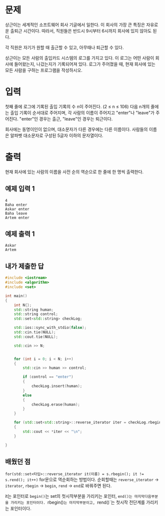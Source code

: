 문제
==========
상근이는 세계적인 소프트웨어 회사 기글에서 일한다. 이 회사의 가장 큰 특징은 자유로운 출퇴근 시간이다. 따라서, 직원들은 반드시 9시부터 6시까지 회사에 있지 않아도 된다.

각 직원은 자기가 원할 때 출근할 수 있고, 아무때나 퇴근할 수 있다.

상근이는 모든 사람의 출입카드 시스템의 로그를 가지고 있다. 이 로그는 어떤 사람이 회사에 들어왔는지, 나갔는지가 기록되어져 있다. 로그가 주어졌을 때, 현재 회사에 있는 모든 사람을 구하는 프로그램을 작성하시오.

입력
=======
첫째 줄에 로그에 기록된 출입 기록의 수 n이 주어진다. (2 ≤ n ≤ 106) 다음 n개의 줄에는 출입 기록이 순서대로 주어지며, 각 사람의 이름이 주어지고 "enter"나 "leave"가 주어진다. "enter"인 경우는 출근, "leave"인 경우는 퇴근이다.

회사에는 동명이인이 없으며, 대소문자가 다른 경우에는 다른 이름이다. 사람들의 이름은 알파벳 대소문자로 구성된 5글자 이하의 문자열이다.

출력
=======
현재 회사에 있는 사람의 이름을 사전 순의 역순으로 한 줄에 한 명씩 출력한다.

예제 입력 1 
--------
```
4
Baha enter
Askar enter
Baha leave
Artem enter
```
예제 출력 1 
-------
```
Askar
Artem
```

내가 제출한 답
-------------
```cpp
#include <iostream>
#include <algorithm>
#include <set>

int main()
{
	int N{};
	std::string human;
	std::string control;
	std::set<std::string> checkLog;

	std::ios::sync_with_stdio(false);
	std::cin.tie(NULL);
	std::cout.tie(NULL);

	std::cin >> N;


	for (int i = 0; i < N; i++)
	{
		std::cin >> human >> control;

		if (control == "enter")
		{
			checkLog.insert(human);
		}
		else
		{
			checkLog.erase(human);
		}
	}

	for (std::set<std::string>::reverse_iterator iter = checkLog.rbegin(); iter != checkLog.rend(); iter++)
	{
		std::cout << *iter << "\n";
	}

}
```

배웠던 점
-----------

`for(std::set<타입>::reverse_iterator it(이름) = s.rbegin(); it != s.rend(); it++)` for문으로 역순회하는 방법이다.
순회할때는 `reverse_iterator` -> `iterator`, `rbegin` -> `begin`, `rend` -> `end`로 바꿔주면 된다. 

it는 포인터로 `begin()`는 set의 첫시작부분을 가리키는 포인터, `end()는 마지막다음부분을 가리키는 포인터이다.
`rbegin()`는 마지막부분이고, `rend()`는 첫시작 전단계를 가리키는 포인터이다.
